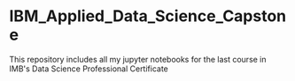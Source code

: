 # IBM_Applied_Data_Science_Capstone
This repository includes all my jupyter notebooks for the last course in IMB's Data Science Professional Certificate
